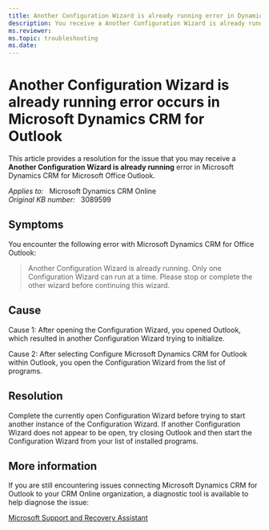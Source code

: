 ```yaml
---
title: Another Configuration Wizard is already running error in Dynamics CRM for Outlook
description: You receive a Another Configuration Wizard is already running error in Microsoft Dynamics CRM for Microsoft Office Outlook. Provides a resolution.
ms.reviewer: 
ms.topic: troubleshooting
ms.date: 
---
```

# Another Configuration Wizard is already running error occurs in Microsoft Dynamics CRM for Outlook

This article provides a resolution for the issue that you may receive a **Another Configuration Wizard is already running** error in Microsoft Dynamics CRM for Microsoft Office Outlook.

_Applies to:_ &nbsp; Microsoft Dynamics CRM Online  
_Original KB number:_ &nbsp; 3089599

## Symptoms

You encounter the following error with Microsoft Dynamics CRM for Office Outlook:

> Another Configuration Wizard is already running. Only one Configuration Wizard can run at a time. Please stop or complete the other wizard before continuing this wizard.

## Cause

Cause 1: After opening the Configuration Wizard, you opened Outlook, which resulted in another Configuration Wizard trying to initialize.

Cause 2: After selecting Configure Microsoft Dynamics CRM for Outlook within Outlook, you open the Configuration Wizard from the list of programs.

## Resolution

Complete the currently open Configuration Wizard before trying to start another instance of the Configuration Wizard. If another Configuration Wizard does not appear to be open, try closing Outlook and then start the Configuration Wizard from your list of installed programs.

## More information

If you are still encountering issues connecting Microsoft Dynamics CRM for Outlook to your CRM Online organization, a diagnostic tool is available to help diagnose the issue:

[Microsoft Support and Recovery Assistant](/outlook/troubleshoot/performance/how-to-scan-outlook-by-using-microsoft-support-and-recovery-assistant)

